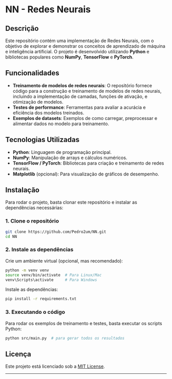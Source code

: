 # NN - Redes Neurais

## Descrição

Este repositório contém uma implementação de Redes Neurais, com o objetivo de explorar e demonstrar os conceitos de aprendizado de máquina e inteligência artificial. O projeto é desenvolvido utilizando **Python** e bibliotecas populares como **NumPy**, **TensorFlow** e **PyTorch**.

## Funcionalidades

* **Treinamento de modelos de redes neurais**: O repositório fornece código para a construção e treinamento de modelos de redes neurais, incluindo a implementação de camadas, funções de ativação, e otimização de modelos.
* **Testes de performance**: Ferramentas para avaliar a acurácia e eficiência dos modelos treinados.
* **Exemplos de datasets**: Exemplos de como carregar, preprocessar e alimentar dados no modelo para treinamento.

## Tecnologias Utilizadas

* **Python**: Linguagem de programação principal.
* **NumPy**: Manipulação de arrays e cálculos numéricos.
* **TensorFlow / PyTorch**: Bibliotecas para criação e treinamento de redes neurais.
* **Matplotlib** (opcional): Para visualização de gráficos de desempenho.

## Instalação

Para rodar o projeto, basta clonar este repositório e instalar as dependências necessárias:

### 1. Clone o repositório

```bash
git clone https://github.com/Pedro2um/NN.git
cd NN
```

### 2. Instale as dependências

Crie um ambiente virtual (opcional, mas recomendado):

```bash
python -m venv venv
source venv/bin/activate  # Para Linux/Mac
venv\Scripts\activate     # Para Windows
```

Instale as dependências:

```bash
pip install -r requirements.txt
```

### 3. Executando o código

Para rodar os exemplos de treinamento e testes, basta executar os scripts Python:

```bash
python src/main.py  # para gerar todos os resultados
```

## Licença

Este projeto está licenciado sob a [MIT License](LICENSE).

---

